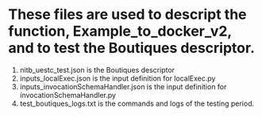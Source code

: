 # These files are used to descript the function, Example_to_docker_v2, and to test the Boutiques descriptor.
 1. nitb_uestc_test.json is the Boutiques descriptor
 2. inputs_localExec.json is the input definition for localExec.py
 3. inputs_invocationSchemaHandler.json is the input definition for invocationSchemaHandler.py
 4. test_boutiques_logs.txt is the commands and logs of the testing period.
 

